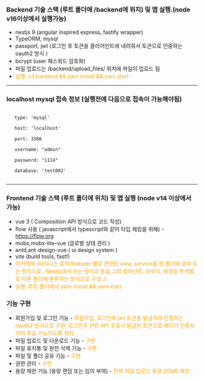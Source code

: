 ### Backend 기술 스택 (루트 폴더에 /backend에 위치) 및 앱 실행.(node v16이상에서 실행가능)

- nestjs 9 (angular inspired express, fastify wrapper)
- TypeORM, mysql
- passport, jwt (로그인 후 토큰을 클라어인트에 내려줘서 토큰으로 인중하는 oauth2 방식 )
- bcrypt (user 패스워드 암호화)
- 파일 업로드는 /backend/upload_files/ 위치에 파일이 업로드 됨
- <span style="color:orange"> 실행: cd backend && yarn install && yarn start </span>

---

### localhost mysql 접속 정보 (실행전에 다음으로 접속이 가능해야됨)

<pre><code>
&nbsp;&nbsp; type: 'mysql' <br/>
&nbsp;&nbsp; host: 'localhost'<br/>
&nbsp;&nbsp; port: 3306<br/>
&nbsp;&nbsp; username: "admin"<br/>
&nbsp;&nbsp; password: "1114"<br/>
&nbsp;&nbsp; database: 'test002'<br/>
</code></pre>
---

### Frontend 기술 스택 (루트 폴더에 위치) 및 앱 실행 (node v14 이상에서  가능)

- vue 3 ( Composition API 방식으로 코드 작성)
- flow 사용 ( javascript에서 typescript와 같이 타입 체킹을 위해) - https://flow.org
- mobx,mobx-lite-vue (글로벌 상태 관리 )
- antd,ant-design-vue ( ui design system )
- vite (build tools, fast!)
- <span style="color:orange">  아키텍쳐 (비지니스 로직(feature) 별로 관련된 view, service를 한 폴더에 모아 두는 방식으로 , Nestjs에서 쓰는 방식과 동일 그외 컴퍼넌트, 라우터, 에셋등  특색별로 다론 폴더에 분류하는 방식으로 구성.,) </span>
- <span style="color:orange"> 실행: 루트 폴더에서 yarn install && yarn start </span>

### 기능 구현

- 회원가입 및 로그인 기능 - <span style="color:orange"> 회원가입, 로그인후 jwt 토큰을 발급하여 인증하는 oauth2 방식으로 구현. 로그인후 관련 API 호출시 발급된 토큰으로 해더가
  인증되어야 호출 가능하도록 처리. </span>
- 파일 업로드 및 다운로드 기능 - <span style="color:orange"> 구현 </span>
- 파일 휴지통 및 완전 삭제 기능 - <span style="color:orange"> 구현 </span>
- 파일 및 폴더 공유 기능 - <span style="color:orange"> 구현 </span>
- 권한 관리 - <span style="color:orange"> 구현 </span>
- 용량 제한 기능 (용량 랜덤 또는 임의 부여) - <span style="color:orange"> 전체 파일 업로드 용량 20MB 제한 </span>








